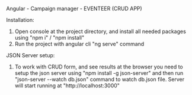 Angular - Campaign manager - EVENTEER (CRUD APP)

Installation:
1. Open console at the project directory, and install all needed packages using "npm i" / "npm install"
2. Run the project with angular cli "ng serve" command

JSON Server setup:
1. To work with CRUD form, and see results at the browser you need to setup the json server using "npm install -g json-server" and then run "json-server --watch db.json" command to watch db.json file. Server will start running at "http://localhost:3000"
